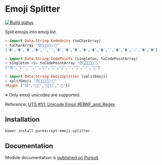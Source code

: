# Emoji Splitter

[![Build status](https://travis-ci.org/opyapeus/purescript-emoji-splitter.svg?branch=master)](https://travis-ci.org/opyapeus/purescript-emoji-splitter)

Split emojis into emoji list.

```PureScript
> import Data.String.CodeUnits (toCharArray)
> toCharArray "😍🏳️‍🌈👨🏻‍🌾☝🏿"
['�','�','�','�','️','‍','�','�','�','�','�','�','‍','�','�','☝','�','�']

> import Data.String.CodePoints (singleton, toCodePointArray)
> singleton <$> toCodePointArray "😍🏳️‍🌈👨🏻‍🌾☝🏿"
["😍","🏳","️","‍","🌈","👨","🏻","‍","🌾","☝","🏿"]

> import Data.String.EmojiSplitter (splitEmoji)
> splitEmoji "😍🏳️‍🌈👨🏻‍🌾☝🏿"
(Right ["😍","🏳️‍🌈","👨🏻‍🌾","☝🏿"])
```

※ Only emoji unicodes are supported.

Reference:
[UTS #51: Unicode Emoji #EBNF_and_Regex](http://unicode.org/reports/tr51/#EBNF_and_Regex)

## Installation

```sh
bower install purescript-emoji-splitter
```

## Documentation

Module documentation is [published on Pursuit](https://pursuit.purescript.org/packages/purescript-emoji-splitter).
